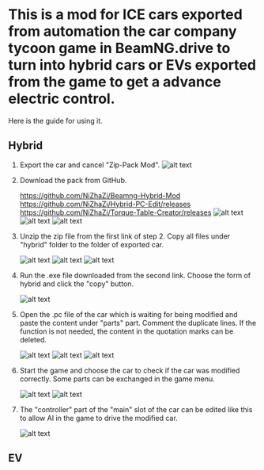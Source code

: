 # This is a mod for ICE cars exported from automation the car company tycoon game in BeamNG.drive to turn into hybrid cars or  EVs exported from the game to get a advance electric control.

Here is the guide for using it.

## Hybrid

 1. Export the car and cancel "Zip-Pack Mod".
    ![alt text](pictures/image1_1.png)

 2. Download the pack from GitHub.

    https://github.com/NiZhaZi/Beamng-Hybrid-Mod
    https://github.com/NiZhaZi/Hybrid-PC-Edit/releases
    https://github.com/NiZhaZi/Torque-Table-Creator/releases
    ![alt text](pictures/image2_1.png)
    ![alt text](pictures/image2_2.png)
    ![alt text](pictures/image2_3.png)

 3. Unzip the zip file from the first link of step 2. Copy all files under "hybrid" folder to the folder of exported car.

    ![alt text](pictures/image3_1.png)
    ![alt text](pictures/image3_2.png)
    ![alt text](pictures/image3_3.png)

 4. Run the .exe file downloaded from the second link. Choose the form of hybrid and click the "copy" button.

    ![alt text](pictures/image4_1.png)

 5. Open the .pc file of the car which is waiting for being modified and paste the content under "parts" part. Comment the duplicate lines. If the function is not needed, the content in the quotation marks can be deleted.

    ![alt text](pictures/image5_1.png)
    ![alt text](pictures/image5_2.png)
    ![alt text](pictures/image5_3.png)

 6. Start the game and choose the car to check if the car was modified correctly. Some parts can be exchanged in the game menu.

    ![alt text](pictures/image6_1.png)
    ![alt text](pictures/image6_2.png)

 7. The "controller" part of the "main" slot of the car can be edited like this to allow AI in the game to drive the modified car.

    ![alt text](pictures/image7_1.png)



## EV